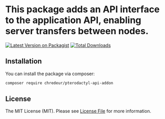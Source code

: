 # This package adds an API interface to the application API, enabling server transfers between nodes.

[![Latest Version on Packagist](https://img.shields.io/packagist/v/chredeur/pterodactyl-api-addon.svg?style=flat-square)](https://packagist.org/packages/chredeur/pterodactyl-api-addon)
[![Total Downloads](https://img.shields.io/packagist/dt/chredeur/pterodactyl-api-addon.svg?style=flat-square)](https://packagist.org/packages/chredeur/pterodactyl-api-addon)

## Installation

You can install the package via composer:

```bash
composer require chredeur/pterodactyl-api-addon
```

## License

The MIT License (MIT). Please see [License File](LICENSE.md) for more information.
